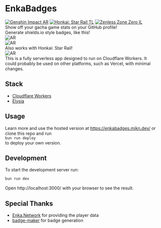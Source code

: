 # EnkaBadges
[![Genshin Impact AR](https://enka-badges.lami.workers.dev/genshin/895578273/ar?style=for-the-badge&logo=genshin)](https://enka.network/u/895578273/)
[![Honkai: Star Rail TL](https://enka-badges.lami.workers.dev/hsr/834466088/tl?style=for-the-badge&logo=hsr)](https://enka.network/hsr/834466088/)
[![Zenless Zone Zero IL](https://enka-badges.lami.workers.dev/zzz/1311324570/il?style=for-the-badge&logo=zzz)](https://enka.network/zzz/1311324570/)
<br>
Show off your gacha game stats on your GitHub profile!<br>
Generate shields.io style badges, like this!
<br>
![AR](http://enka-badges.lami.workers.dev/genshin/895578273/ar)
<br>
![AR](https://enka-badges.lami.workers.dev/genshin/895578273/abyss?colour=ff7700&style=for-the-badge)
<br>
Also works with Honkai: Star Rail!
<br>
![AR](https://enka-badges.lami.workers.dev/hsr/834466088/characters?colour=f66f75&style=social)
<br>
This is a fully serverless app designed to run on Cloudflare Workers. It could probably be used on other platforms, such as Vercel, with minimal changes.

## Stack
- [Cloudflare Workers](https://workers.cloudflare.com/)
- [Elysia](https://elysiajs.com/)

## Usage
Learn more and use the hosted version at https://enkabadges.mikn.dev/ or clone this repo and run<br>
```bun run deploy```<br>
to deploy your own version.

## Development
To start the development server run:
```bash
bun run dev
```

Open http://localhost:3000/ with your browser to see the result.

## Special Thanks
- [Enka.Network](https://enka.network/) for providing the player data
- [badge-maker](https://npm.im/badge-maker) for badge generation
